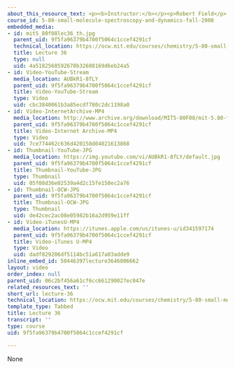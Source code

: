 ```yaml
---
about_this_resource_text: <p><b>Instructor:</b></p><p>Robert Field</p>
course_id: 5-80-small-molecule-spectroscopy-and-dynamics-fall-2008
embedded_media:
- id: mit5_80f08lec36_th.jpg
  parent_uid: 9f5fa96379b4700f5064c1ccef4291cf
  technical_location: https://ocw.mit.edu/courses/chemistry/5-80-small-molecule-spectroscopy-and-dynamics-fall-2008/video-lectures/lecture-36/mit5_80f08lec36_th.jpg
  title: Lecture 36
  type: null
  uid: 4a5182568592678b32608169d6eb24a5
- id: Video-YouTube-Stream
  media_location: AUBkR1-8fLY
  parent_uid: 9f5fa96379b4700f5064c1ccef4291cf
  title: Video-YouTube-Stream
  type: Video
  uid: cbc3840061b3a85ecdf780c2dc1198a0
- id: Video-InternetArchive-MP4
  media_location: http://www.archive.org/download/MIT5-80F08/mit-5.80-f08-lec36_300k.mp4
  parent_uid: 9f5fa96379b4700f5064c1ccef4291cf
  title: Video-Internet Archive-MP4
  type: Video
  uid: 7ce774462c636d420158d04021613868
- id: Thumbnail-YouTube-JPG
  media_location: https://img.youtube.com/vi/AUBkR1-8fLY/default.jpg
  parent_uid: 9f5fa96379b4700f5064c1ccef4291cf
  title: Thumbnail-YouTube-JPG
  type: Thumbnail
  uid: 05f08d36e02539a4d2c15fe158ec2a76
- id: Thumbnail-OCW-JPG
  parent_uid: 9f5fa96379b4700f5064c1ccef4291cf
  title: Thumbnail-OCW-JPG
  type: Thumbnail
  uid: de42cec2ac08e05982b16a2d959e11ff
- id: Video-iTunesU-MP4
  media_location: https://itunes.apple.com/us/itunes-u/id341597174
  parent_uid: 9f5fa96379b4700f5064c1ccef4291cf
  title: Video-iTunes U-MP4
  type: Video
  uid: dadf829206df5114bc51a617a03adde9
inline_embed_id: 50446397lecture3646806662
layout: video
order_index: null
parent_uid: 06c2bf456a61cf6cc661290027ec047e
related_resources_text: ''
short_url: lecture-36
technical_location: https://ocw.mit.edu/courses/chemistry/5-80-small-molecule-spectroscopy-and-dynamics-fall-2008/video-lectures/lecture-36
template_type: Tabbed
title: Lecture 36
transcript: ''
type: course
uid: 9f5fa96379b4700f5064c1ccef4291cf

---
```

None